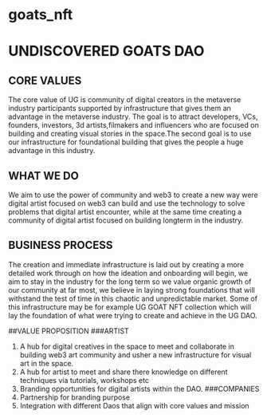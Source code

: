 # goats_nft

# UNDISCOVERED GOATS DAO
## CORE VALUES
The core value of UG is community of digital creators in the metaverse industry participants supported by infrastructure that gives them an advantage in the metaverse industry. The goal is to attract developers, VCs, founders, investors, 3d artists,filmakers and influencers who are focused on building and creating visual stories in the space.The second goal is to use our infrastructure for foundational building that gives the people a huge advantage in this industry.

## WHAT WE DO
We aim to use the power of community and web3 to create a new way were digital artist focused on web3 can build and use the technology to solve problems that digital artist encounter, while at the same time creating a community of digital artist focused on building longterm in the industry.

## BUSINESS PROCESS
The creation and immediate infrastructure is laid out by creating a more detailed work through on how the ideation and onboarding will begin, we aim to stay in the industry for the long term so we value organic growth of our community at far most, we believe in laying strong foundations that will withstand the test of time in this chaotic and unpredictable market. Some of this infrastructure may be for example UG GOAT NFT collection which will lay the foundation of what were trying to create and achieve in the UG DAO.

##VALUE PROPOSITION
###ARTIST
1. A hub for digital creatives in the space to meet and collaborate in building web3 art community and usher a new infrastructure for visual art in the
space.
2. A hub for artist to meet and share there knowledge on different techniques via tutorials, workshops etc
3. Branding opportunities for digital artists within the DAO.
###COMPANIES
1. Partnership for branding purpose
2. Integration with different Daos that align with core values and mission

